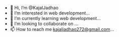 - 👋 Hi, I’m @KajalJadhao
- 👀 I’m interested in  web development...
- 🌱 I’m currently learning web development...
- 💞️ I’m looking to collaborate on ...
- 📫 How to reach me  kajaljadhao272@gmail.com...

<!---
KajalJadhao27/KajalJadhao27 is a ✨ special ✨ repository because its `README.md` (this file) appears on your GitHub profile.
You can click the Preview link to take a look at your changes.
--->
